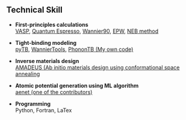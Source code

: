 ## Technical Skill
- **First-principles calculations**  
  [VASP](https://www.vasp.at/), [Quantum Espresso](https://www.quantum-espresso.org/), [Wannier90](http://www.wannier.org/), [EPW](http://epw.org.uk/), [NEB method](http://theory.cm.utexas.edu/vtsttools/neb.html)  

- **Tight-binding modeling**  
  [pyTB](http://physics.rutgers.edu/pythtb/), [WannierTools](https://github.com/quanshengwu/wannier_tools), [PhononTB (My own code)](https://github.com/WOOHYUNHAN/phononTB)    

- **Inverse materials design**  
  [AMADEUS (Ab initio materials design using conformational space annealing](https://www.sciencedirect.com/science/article/pii/S0010465516300261)   

- **Atomic potential generation using ML algorithm**     
  [aenet (one of the contributors)](http://ann.atomistic.net/Contributors/)    

- **Programming**  
  Python, Fortran, LaTex  

